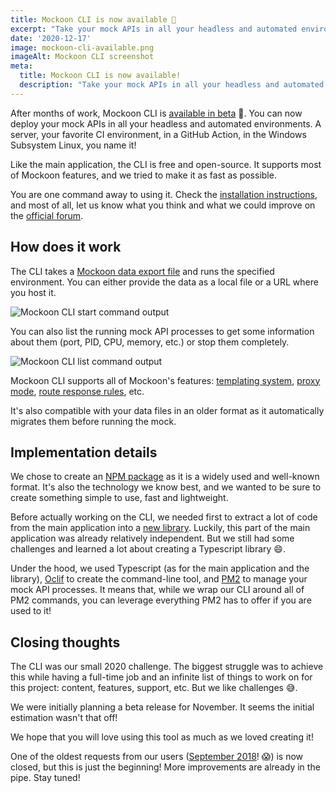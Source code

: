 ```yaml
---
title: Mockoon CLI is now available 🥳
excerpt: "Take your mock APIs in all your headless and automated environments with the new CLI: servers, CI, GitHub Action, WSL, etc."
date: '2020-12-17'
image: mockoon-cli-available.png
imageAlt: Mockoon CLI screenshot
meta:
  title: Mockoon CLI is now available!
  description: "Take your mock APIs in all your headless and automated environments with the new CLI: servers, CI, GitHub Action, WSL, etc."
---
```


After months of work, Mockoon CLI is [available in beta](https://github.com/mockoon/cli) 🚀. You can now deploy your mock APIs in all your headless and automated environments. A server, your favorite CI environment, in a GitHub Action, in the Windows Subsystem Linux, you name it! 

Like the main application, the CLI is free and open-source. It supports most of Mockoon features, and we tried to make it as fast as possible. 

You are one command away to using it. Check the [installation instructions](https://github.com/mockoon/cli#installation), and most of all, let us know what you think and what we could improve on the [official forum](https://github.com/mockoon/cli/discussions).

## How does it work 

The CLI takes a [Mockoon data export file](docs:import-export-data) and runs the specified environment. You can either provide the data as a local file or a URL where you host it. 

![Mockoon CLI start command output](/images/blog/cli-mockoon-start.png)

You can also list the running mock API processes to get some information about them (port, PID, CPU, memory, etc.) or stop them completely.

![Mockoon CLI list command output](/images/blog/cli-mockoon-list.png)

Mockoon CLI supports all of Mockoon's features: [templating system](https://mockoon.com/docs/latest/templating/overview/), [proxy mode](https://mockoon.com/docs/latest/proxy-mode/), [route response rules](https://mockoon.com/docs/latest/route-responses/dynamic-rules/), etc.

It's also compatible with your data files in an older format as it automatically migrates them before running the mock.

## Implementation details

We chose to create an [NPM package](https://www.npmjs.com/package/@mockoon/cli) as it is a widely used and well-known format. It's also the technology we know best, and we wanted to be sure to create something simple to use, fast and lightweight. 

Before actually working on the CLI, we needed first to extract a lot of code from the main application into a [new library](https://github.com/mockoon/commons). Luckily, this part of the main application was already relatively independent. But we still had some challenges and learned a lot about creating a Typescript library 😄.

Under the hood, we used Typescript (as for the main application and the library), [Oclif](https://oclif.io/) to create the command-line tool, and [PM2](https://pm2.keymetrics.io/docs/usage/pm2-api/) to manage your mock API processes. 
It means that, while we wrap our CLI around all of PM2 commands, you can leverage everything PM2 has to offer if you are used to it!

## Closing thoughts 

The CLI was our small 2020 challenge. The biggest struggle was to achieve this while having a full-time job and an infinite list of things to work on for this project: content, features, support, etc. But we like challenges 😅.

We were initially planning a beta release for November. It seems the initial estimation wasn't that off!

We hope that you will love using this tool as much as we loved creating it!

One of the oldest requests from our users ([September 2018](https://github.com/mockoon/cli/issues/1)! 😱) is now closed, but this is just the beginning! More improvements are already in the pipe. Stay tuned!


